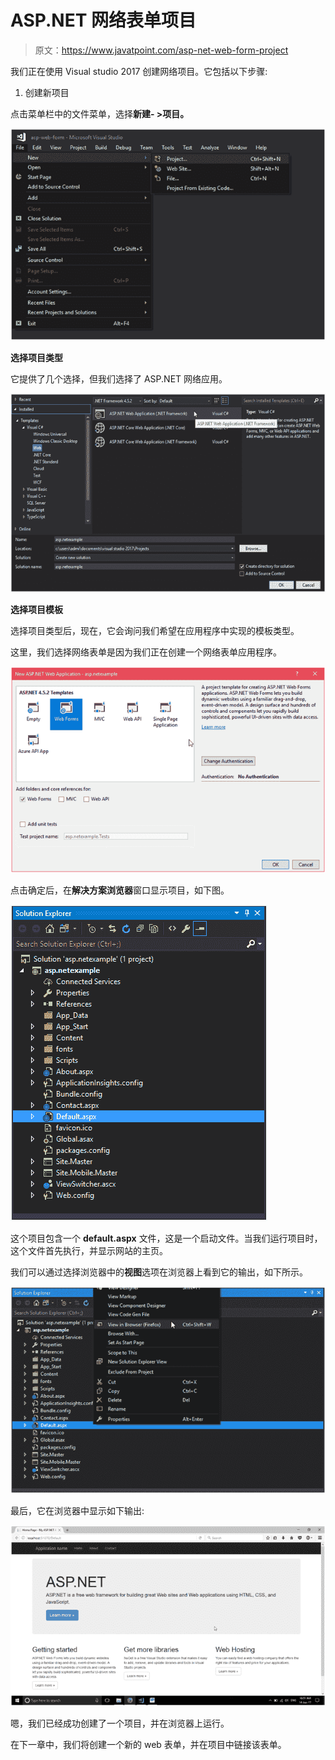 # ASP.NET 网络表单项目

> 原文：<https://www.javatpoint.com/asp-net-web-form-project>

我们正在使用 Visual studio 2017 创建网络项目。它包括以下步骤:

1.  创建新项目

点击菜单栏中的文件菜单，选择**新建- >项目。**

![ASP Web forms project 1](img/cd80be15c422bd217bd3c7b3592023ca.png)

**选择项目类型**

它提供了几个选择，但我们选择了 ASP.NET 网络应用。

![ASP Web forms project 2](img/d69c3116eb725c11953be553c163d15d.png)

**选择项目模板**

选择项目类型后，现在，它会询问我们希望在应用程序中实现的模板类型。

这里，我们选择网络表单是因为我们正在创建一个网络表单应用程序。

![ASP Web forms project 3](img/db8caa1571c81b6a24fd428a1299c731.png)

点击确定后，在**解决方案浏览器**窗口显示项目，如下图。

![ASP Web forms project 4](img/526ed51372c3957ce2830d7b998902b9.png)

这个项目包含一个 **default.aspx** 文件，这是一个启动文件。当我们运行项目时，这个文件首先执行，并显示网站的主页。

我们可以通过选择浏览器中的**视图**选项在浏览器上看到它的输出，如下所示。

![ASP Web forms project 5](img/7175757b6eec68f9f39c51416396222a.png)

最后，它在浏览器中显示如下输出:

![ASP Web forms project 6](img/a15b68abfb937517d51cbc8e0199ab5e.png)

嗯，我们已经成功创建了一个项目，并在浏览器上运行。

在下一章中，我们将创建一个新的 web 表单，并在项目中链接该表单。